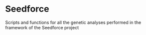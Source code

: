# Seedforce
Scripts and functions for all the genetic analyses performed in the framework of the Seedforce project
